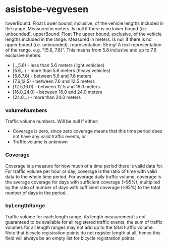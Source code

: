 # asistobe-vegvesen

lowerBound: Float
Lower bound, inclusive, of the vehicle lengths included in the range. Measured in meters.
Is null if there is no lower bound (i.e. unbounded).
upperBound: Float
The upper bound, exclusive, of the vehicle lengths included in the range. Measured in meters.
Is null if there is no upper bound (i.e. unbounded).
representation: String!
A text representation of the range. e.g. "[5.6, 7.6)". This means from 5.6 inclusive and up to 7.6 exclusive meters.

- [..,5.6) - less than 5.6 meters (light vehicles)
- [5.6,..) - more than 5.6 meters (heavy vehicles)
- [5.6,7.6) - between 5.6 and 7.6 meters
- [7.6,12.5) - between 7.6 and 12.5 meters
- [12.5,16.0) - between 12.5 and 16.0 meters
- [16.0,24.0) - between 16.0 and 24.0 meters
- [24.0,..) - more than 24.0 meters

### volumeNumbers
Traffic volume numbers. Will be null if either:
- Coverage is zero, since zero coverage means that this time period does not have any valid traffic events, or
- Traffic volume is unknown
### Coverage
Coverage is a measure for how much of a time period there is valid data for.
For traffic volume per hour or day, coverage is the ratio of time with valid data to the whole time period.
For average daily traffic volume, coverage is the average coverage for days with sufficient coverage (>95%),
multiplied by the ratio of number of days with sufficient coverage (>95%) to the total number of days in the period.

### byLengthRange
Traffic volume for each length range.
As length measurement is not guaranteed to be available for all registered traffic events, the sum of traffic
volumes for all length ranges may not add up to the total traffic volume. Note that bicycle registration points
do not register length at all, hence this field will always be an empty list for bicycle registration points.
